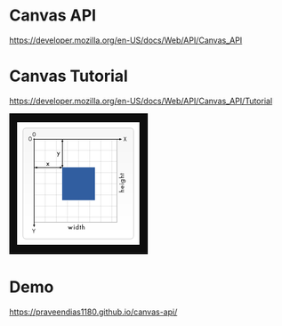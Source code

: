 # Canvas API

https://developer.mozilla.org/en-US/docs/Web/API/Canvas_API

# Canvas Tutorial

https://developer.mozilla.org/en-US/docs/Web/API/Canvas_API/Tutorial

![](grid.png)

# Demo

https://praveendias1180.github.io/canvas-api/